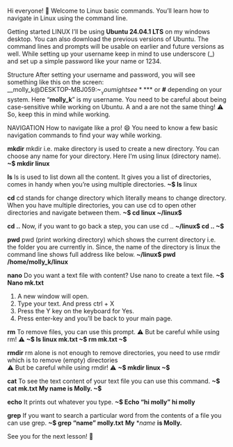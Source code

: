 Hi everyone! 👋
Welcome to Linux basic commands. You’ll learn how to navigate in Linux using the command line. 

Getting started
LINUX 
I’ll be using **Ubuntu 24.04.1 LTS** on my windows desktop. You can also download the previous versions of Ubuntu. The command lines and prompts will be usable on earlier and future versions as well. 
While setting up your username keep in mind to use underscore (_) and set up a simple password like your name or 1234. 

Structure 
After setting your username and password, you will see something like this on the screen:  
__molly_k@DESKTOP-MBJ059:~$__  
You might see **$** or **#** depending on your system. Here “__molly_k__” is my username. 
You need to be careful about being case-sensitive while working on Ubuntu. 
A and a are not the same thing! ⚠️ So, keep this in mind while working. 

NAVIGATION
How to navigate like a pro! 😄
You need to know a few basic navigation commands to find your way while working. 

**mkdir** 
mkdir i.e. make directory is used to create a new directory.
You can choose any name for your directory. Here I’m using linux (directory name). 
**~$ mkdir linux**

**ls** 
ls is used to list down all the content. It gives you a list of directories, comes in handy when you’re using multiple directories.
**~$ ls**
linux

**cd** 
cd stands for change directory which literally means to change directory. When you have multiple directories, you can use cd to open other directories and navigate between them. 
**~$ cd linux
~/linux$** 

**cd ..**
Now, if you want to go back a step, you can use cd .. 
**~/linux$ cd ..
~$**

**pwd**
pwd (print working directory) which shows the current directory i.e. the folder you are currently in. Since, the name of the directory is linux the command line shows full address like below. 
**~/linux$ pwd
/home/molly_k/linux**

**nano** 
Do you want a text file with content? Use nano to create a text file. 
**~$ Nano mk.txt**
1. A new window will open. 
2. Type your text. And press ctrl + X
3. Press the Y key on the keyboard for Yes.  
4. Press enter-key and you’ll be back to your main page. 

**rm** 
To remove files, you can use this prompt. 
⚠️ But be careful while using rm! ⚠️
**~$ ls 
linux   mk.txt
~$ rm mk.txt 
~$** 

**rmdir** 
rm alone is not enough to remove directories, you need to use rmdir which is to remove (empty) directories  
⚠️ But be careful while using rmdir! ⚠️ 
**~$ mkdir linux
~$** 

**cat** 
To see the text content of your text file you can use this command.
**~$ cat mk.txt
My name is Molly. 
~$**

**echo**
It prints out whatever you type. 
**~$ Echo “hi molly” 
hi molly** 



**grep** 
If you want to search a particular word from the contents of a file you can use grep. 
**~$ grep “name” molly.txt** 
**My** **name* **is Molly.** 

See you for the next lesson! 👋


